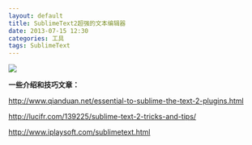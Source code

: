 ```yaml
--- 
layout: default 
title: SublimeText2超强的文本编辑器 
date: 2013-07-15 12:30
categories: 工具
tags: SublimeText
---
```



![](/images/2012/7/eol_gbif_maps.module+%e2%80%94+ofc.jpg)

**一些介绍和技巧文章：**

http://www.qianduan.net/essential-to-sublime-the-text-2-plugins.html

http://lucifr.com/139225/sublime-text-2-tricks-and-tips/

http://www.iplaysoft.com/sublimetext.html
